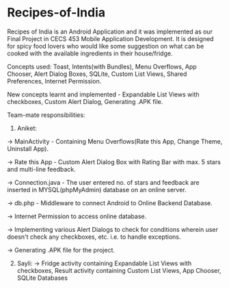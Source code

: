 # Recipes-of-India

Recipes of India is an Android Application and it was implemented as our Final Project in CECS 453 Mobile Application Development. It is designed for spicy food lovers who would like some suggestion on what can be cooked with the available ingredients in their house/fridge.

Concepts used: Toast, Intents(with Bundles), Menu Overflows, App Chooser, Alert Dialog Boxes, SQLite, Custom List Views, Shared Preferences, Internet Permission.

New concepts learnt and implemented - Expandable List Views with checkboxes, Custom Alert Dialog, Generating .APK file.

Team-mate responsibilities:
1) Aniket:

  -> MainActivity - Containing Menu Overflows(Rate this App, Change Theme, Uninstall App).
  
  -> Rate this App - Custom Alert Dialog Box with Rating Bar with max. 5 stars and multi-line feedback.
  
  -> Connection.java - The user entered no. of stars and feedback are inserted in MYSQL(phpMyAdmin) database on an online server.
  
  -> db.php - Middleware to connect Android to Online Backend Database.
  
  -> Internet Permission to access online database.
  
  -> Implementing various Alert Dialogs to check for conditions wherein user doesn't check any checkboxes, etc. i.e. to handle exceptions.
  
  -> Generating .APK file for the project.

2) Sayli:
  -> Fridge activity containing Expandable List Views with checkboxes, Result activity containing Custom List Views, App Chooser, SQLite Databases 


